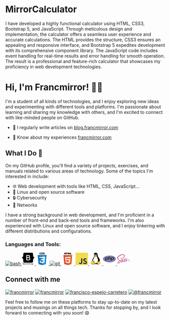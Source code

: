 # MirrorCalculator

I have developed a highly functional calculator using HTML, CSS3, Bootstrap 5, and JavaScript. Through meticulous design and implementation, the calculator offers a seamless user experience and accurate calculations. The HTML provides the structure, CSS3 ensures an appealing and responsive interface, and Bootstrap 5 expedites development with its comprehensive component library. The JavaScript code includes event handling for real-time results and error handling for smooth operation. The result is a professional and feature-rich calculator that showcases my proficiency in web development technologies.

# Hi, I'm Francmirror! 👋🏽

I'm a student of all kinds of technologies, and I enjoy exploring new ideas and experimenting with different tools and platforms. I'm passionate about learning and sharing my knowledge with others, and I'm excited to connect with like-minded people on GitHub.

- 📝 I regularly write articles on [blog.francmirror.com](https://blog.francmirror.com)

- 📄 Know about my experiences [francmirror.com](https://francmirror.com)

## What I Do 🤖

On my GitHub profile, you'll find a variety of projects, exercises, and manuals related to various areas of technology. Some of the topics I'm interested in include:

- 🌐 Web development with tools like HTML, CSS, JavaScript...
- 🐧 Linux and open source software
- 🔒 Cybersecurity
- 🤖 Networks

I have a strong background in web development, and I'm proficient in a number of front-end and back-end tools and frameworks. I'm also experienced with Linux and open source software, and I enjoy tinkering with different distributions and configurations.

### Languages and Tools:
<p align="left"> <a href="https://www.gnu.org/software/bash/" target="_blank" rel="noreferrer"> <img src="https://www.vectorlogo.zone/logos/gnu_bash/gnu_bash-icon.svg" alt="bash" width="40" height="40"/> </a> <a href="https://getbootstrap.com" target="_blank" rel="noreferrer"> <img src="https://raw.githubusercontent.com/devicons/devicon/master/icons/bootstrap/bootstrap-plain-wordmark.svg" alt="bootstrap" width="40" height="40"/> </a> <a href="https://www.w3schools.com/css/" target="_blank" rel="noreferrer"> <img src="https://raw.githubusercontent.com/devicons/devicon/master/icons/css3/css3-original-wordmark.svg" alt="css3" width="40" height="40"/> </a> <a href="https://git-scm.com/" target="_blank" rel="noreferrer"> <img src="https://www.vectorlogo.zone/logos/git-scm/git-scm-icon.svg" alt="git" width="40" height="40"/> </a> <a href="https://www.w3.org/html/" target="_blank" rel="noreferrer"> <img src="https://raw.githubusercontent.com/devicons/devicon/master/icons/html5/html5-original-wordmark.svg" alt="html5" width="40" height="40"/> </a> <a href="https://developer.mozilla.org/en-US/docs/Web/JavaScript" target="_blank" rel="noreferrer"> <img src="https://raw.githubusercontent.com/devicons/devicon/master/icons/javascript/javascript-original.svg" alt="javascript" width="40" height="40"/> </a> <a href="https://www.linux.org/" target="_blank" rel="noreferrer"> <img src="https://raw.githubusercontent.com/devicons/devicon/master/icons/linux/linux-original.svg" alt="linux" width="40" height="40"/> </a> <a href="https://www.php.net" target="_blank" rel="noreferrer"> <img src="https://raw.githubusercontent.com/devicons/devicon/master/icons/php/php-original.svg" alt="php" width="40" height="40"/> </a> <a href="https://sass-lang.com" target="_blank" rel="noreferrer"> <img src="https://raw.githubusercontent.com/devicons/devicon/master/icons/sass/sass-original.svg" alt="sass" width="40" height="40"/> </a> </p>

## Connect with me
<p align="left">
<a href="https://codepen.io/francmirror" target="blank"><img align="center" src="https://raw.githubusercontent.com/rahuldkjain/github-profile-readme-generator/master/src/images/icons/Social/codepen.svg" alt="francmirror" height="30" width="40" /></a>
<a href="https://twitter.com/francmirror" target="blank"><img align="center" src="https://raw.githubusercontent.com/rahuldkjain/github-profile-readme-generator/master/src/images/icons/Social/twitter.svg" alt="francmirror" height="30" width="40" /></a>
<a href="https://linkedin.com/in/francisco-espejo-carretero" target="blank"><img align="center" src="https://raw.githubusercontent.com/rahuldkjain/github-profile-readme-generator/master/src/images/icons/Social/linked-in-alt.svg" alt="francisco-espejo-carretero" height="30" width="40" /></a>
<a href="https://www.youtube.com/@francmirrordev" target="blank"><img align="center" src="https://raw.githubusercontent.com/rahuldkjain/github-profile-readme-generator/master/src/images/icons/Social/youtube.svg" alt="@francmirror" height="30" width="40" /></a>
</p>

Feel free to follow me on these platforms to stay up-to-date on my latest projects and musings on all things tech. Thanks for stopping by, and I look forward to connecting with you soon! 😄

